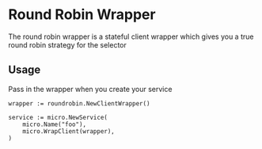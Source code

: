 # Round Robin Wrapper

The round robin wrapper is a stateful client wrapper which gives you a true round robin strategy for the selector

## Usage

Pass in the wrapper when you create your service

```
wrapper := roundrobin.NewClientWrapper()

service := micro.NewService(
	micro.Name("foo"),
	micro.WrapClient(wrapper),
)
```
